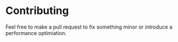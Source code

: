 # Contributing
Feel free to make a pull request to fix something minor or introduce a performance optimiation.